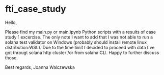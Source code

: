 # fti_case_study
Hello,

Please find my main.py or main.ipynb Python scripts with a results of case study 1 excercise.
The only note I want to add that I was not able to run a solana test validator on Windows (probably should install remote linux distribution:WSL).
Due to the time limit I decided to proceed with data I've got througt solana http cluster /or from solana CLI.
Happy to further discuss those.

Best regards,
Joanna Walczewska


